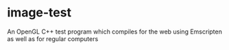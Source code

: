 # image-test
An OpenGL C++ test program which compiles for the web using Emscripten as well as for regular computers
